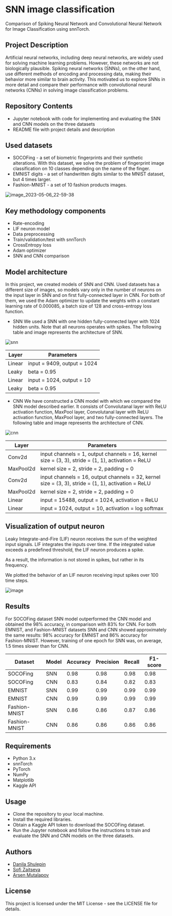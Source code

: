 # SNN image classification
Comparison of Spiking Neural Network and Convolutional Neural Network for Image Classification using snnTorch.

## Project Description

Artificial neural networks, including deep neural networks, are widely used for solving machine learning problems. However, these networks are not biologically plausible. Spiking neural networks (SNNs), on the other hand, use different methods of encoding and processing data, making their behavior more similar to brain activity. This motivated us to explore SNNs in more detail and compare their performance with convolutional neural networks (CNNs) in solving image classification problems.

## Repository Contents

- Jupyter notebook with code for implementing and evaluating the SNN and CNN models on the three datasets
- README file with project details and description

## Used datasets

- SOCOFing - a set of biometric fingerprints and their synthetic alterations. With this dataset, we solve the problem of fingerprint image classification on 10 classes depending on the name of the finger.
- EMNIST digits - a set of handwritten digits similar to the MNIST dataset, but 4 times larger. 
- Fashion-MNIST - a set of 10 fashion products images. 

![image_2023-05-06_22-59-38](https://user-images.githubusercontent.com/71354878/236644408-60e23a99-84aa-4768-a54c-a073e97e3f81.png)

## Key methodology components

- Rate-encoding
- LIF neuron model
- Data preprocessing
- Train/validation/test with snnTorch
- CrossEntropy loss
- Adam optimizer
- SNN and CNN comparison


## Model architecture
In this project, we created models of SNN and CNN. Used datasets has a different size of images, so models vary only in the number of neurons on the input layer in SNN and on first fully-connected layer in CNN.
For both of them, we used the Adam optimizer to update the weights with a constant learning rate of 0.000085, a batch size of 128 and cross-entropy loss function. 

- SNN
We used a SNN with one hidden fully-connected layer with 1024 hidden units. Note that all neurons operates with spikes.
The following table and image represents the architecture of SNN.

![snn](https://user-images.githubusercontent.com/71354878/236645095-3d747a24-8c98-4824-bcc1-0177b61baaab.png)

| Layer | Parameters |
|-------|-------|
| Linear | input = 9409, output = 1024  |
| Leaky  | beta = 0.95 |
| Linear | input = 1024, output = 10    |
| Leaky  | beta = 0.95 |


- CNN
We have constructed a CNN model with which we compared the SNN model described earlier. It consists of Convolutanal layer with ReLU activation function, MaxPool layer, Convolutanal layer with ReLU activation function, MaxPool layer, and two fully-connected layers. 
The following table and image represents the architecture of CNN.

![cnn](https://user-images.githubusercontent.com/71354878/236645117-ea1e3dbd-1f42-471d-9d1c-ca0bcf1bb502.png)

| Layer | Parameters |
|-------|-------|
| Conv2d | input channels = 1, output channels = 16, kernel size = (3, 3), stride = (1, 1), activation = ReLU  |
| MaxPool2d  | kernel size = 2, stride = 2, padding = 0 |
| Conv2d | input channels = 16, output channels = 32, kernel size = (3, 3), stride = (1, 1), activation = ReLU    |
| MaxPool2d  | kernel size = 2, stride = 2, padding = 0 |
| Linear | input = 15488, output = 1024, activation = ReLU  |
| Linear | input = 1024, output = 10, activation = log softmax  |

## Visualization of output neuron
Leaky Integrate-and-Fire (LIF) neuron receives the sum of the weighted input signals. LIF integrates the inputs over time. If the integrated value exceeds a predefined threshold, the LIF neuron produces a spike.

As a result, the information is not stored in spikes, but rather in its frequency.

We plotted the behavior of an LIF neuron receiving input spikes over 100 time steps.

![image](https://user-images.githubusercontent.com/71354878/236644340-e6a9d116-4a46-4474-aab7-be98ebb0d8e7.png)


## Results

For SOCOFing dataset SNN model outperformed the CNN model and obtained the 98% accuracy, in comparison with 83% for CNN. For both EMNIST, and Fashion-MNIST datasets SNN and CNN showed approximately the same results: 98% accuracy for EMNIST and 86% accuracy for Fashion-MNIST. However, training of one epoch for SNN was, on average, 1.5 times slower than for CNN.

| Dataset       | Model | Accuracy | Precision | Recall | F1-score |
|-------------  |-------|----------|-----------|--------|----------|
| SOCOFing      | SNN   | 0.98     | 0.98      | 0.98   | 0.98     |
| SOCOFing      | CNN   | 0.83     | 0.84      | 0.82   | 0.83     |
| EMNIST        | SNN   | 0.99     | 0.99      | 0.99   | 0.99     |
| EMNIST        | CNN   | 0.99     | 0.99      | 0.99   | 0.99     |
| Fashion-MNIST | SNN   | 0.86     | 0.86      | 0.87   | 0.86     |
| Fashion-MNIST | CNN   | 0.86     | 0.86      | 0.86   | 0.86     |


## Requirements

- Python 3.x
- snnTorch
- PyTorch
- NumPy
- Matplotlib
- Kaggle API

## Usage

- Clone the repository to your local machine.
- Install the required libraries.
- Obtain a Kaggle API token to download the SOCOFing dataset.
- Run the Jupyter notebook and follow the instructions to train and evaluate the SNN and CNN models on the three datasets.

## Authors

- [Danila Shulepin](https://github.com/D4ni1a)
- [Sofi Zaitseva](https://github.com/sofi12321)
- [Arsen Mutalapov](https://github.com/system205)

## License

This project is licensed under the MIT License - see the LICENSE file for details.
